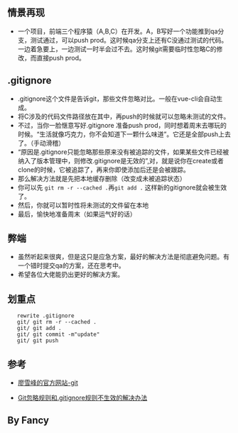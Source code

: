 ## 情景再现
 + 一个项目，前端三个程序猿（A,B,C）在开发。A，B写好一个功能推到qa分支，测试通过，可以push prod。这时候qa分支上还有C没通过测试的代码。一边着急要上，一边测试一时半会过不去。这时候git需要临时性忽略C的修改，而直接push prod。

## .gitignore
 + .gitignore这个文件是告诉git，那些文件忽略对比。一般在vue-cli会自动生成。
 + 将C涉及的代码文件路径放在其中，再push的时候就可以忽略未测试的文件。
 + 不过，当你一脸惬意写好.gitignore 准备push prod，同时想着周末去哪玩的时候。“生活就像巧克力，你不会知道下一颗什么味道”。它还是全部push上去了。（手动滑稽）
 + “原因是.gitignore只能忽略那些原来没有被追踪的文件，如果某些文件已经被纳入了版本管理中，则修改.gitignore是无效的”,对，就是说你在create或者clone的时候，它被追踪了，再来你即使添加后还是会被跟踪。
 + 那么解决方法就是先把本地缓存删除（改变成未被追踪状态）
 + 你可以先 `git rm -r --cached .`再`git add .` 这样新的gitignore就会被生效了。
 + 然后，你就可以暂时性将未测试的文件留在本地
 + 最后，愉快地准备周末（如果运气好的话）
## 弊端
 + 虽然听起来很爽，但是这只是应急方案，最好的解决方法是彻底避免问题。有一个错时提交qa的方案，还在思考中。
 + 希望各位大佬能扔出更好的解决方案。
## 划重点
 ```
 	rewrite .gitignore
 	git/ git rm -r --cached .
 	git/ git add .
 	git/ git commit -m"update"
 	git/ git push
 ```
 ## 参考
  + [廖雪峰的官方网站-git](https://www.liaoxuefeng.com/wiki/0013739516305929606dd18361248578c67b8067c8c017b000/0013758404317281e54b6f5375640abbb11e67be4cd49e0000)

  + [Git忽略规则和.gitignore规则不生效的解决办法](https://www.cnblogs.com/zhangxiaoliu/p/6008038.html)

 ## By Fancy